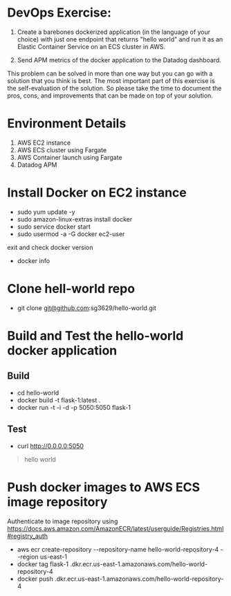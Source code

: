 # DevOps Exercise:

1. Create a barebones dockerized application (in the language of your choice) with just one endpoint that returns "hello world" and run it as an Elastic Container Service on an ECS cluster in AWS. 

2. Send APM metrics of the docker application to the Datadog dashboard.

This problem can be solved in more than one way but you can go with a solution that you think is best. The most important part of this exercise is the self-evaluation of the solution. So please take the time to document the pros, cons, and improvements that can be made on top of your solution.

# Environment Details

1. AWS EC2 instance
2. AWS ECS cluster using Fargate  
3. AWS Container launch using Fargate
4. Datadog APM 

# Install Docker on EC2 instance

  - sudo yum update -y
  - sudo amazon-linux-extras install docker
  - sudo service docker start
  - sudo usermod -a -G docker ec2-user

exit and check docker version
  - docker info

# Clone hell-world repo 

  - git clone git@github.com:sg3629/hello-world.git

# Build and Test the hello-world docker application 

## Build
  - cd hello-world 
  - docker build -t flask-1:latest . 
  - docker run -t -i -d -p 5050:5050 flask-1
## Test
  - curl http://0.0.0.0:5050
  > hello world 

# Push docker images to AWS ECS image repository 

Authenticate to image repository using https://docs.aws.amazon.com/AmazonECR/latest/userguide/Registries.html#registry_auth 
 
  - aws ecr create-repository --repository-name hello-world-repository-4 --region us-east-1
  - docker tag flask-1 <ID>.dkr.ecr.us-east-1.amazonaws.com/hello-world-repository-4
  - docker push <ID>.dkr.ecr.us-east-1.amazonaws.com/hello-world-repository-4 

